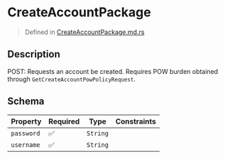 # CreateAccountPackage
> Defined in [CreateAccountPackage.md.rs](../../../routes/native/create_account/../../interface/src/interface/routes/native/create_account)

## Description
POST: Requests an account be created. Requires POW burden obtained through
`GetCreateAccountPowPolicyRequest`.

## Schema

| Property | Required | Type | Constraints |
| --- | --- | --- | --- |
| `password` | ✅ | `String` |     | 
| `username` | ✅ | `String` |     | 


